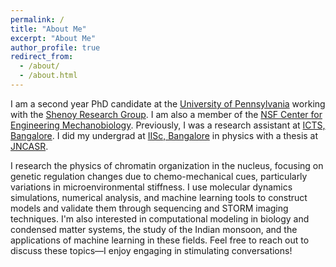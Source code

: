 ```yaml
---
permalink: /
title: "About Me" 
excerpt: "About Me"
author_profile: true
redirect_from: 
  - /about/
  - /about.html
---
```


I am a second year PhD candidate at the [University of Pennsylvania](https://www.upenn.edu) working with the [Shenoy Research Group](https://shenoy.seas.upenn.edu). I am also a member of the [NSF Center for Engineering Mechanobiology](https://cemb.upenn.edu). Previously, I was a research assistant at [ICTS, Bangalore](https://www.icts.res.in). I did my undergrad at [IISc, Bangalore](https://iisc.ac.in) in physics with a thesis at [JNCASR](https://www.jncasr.ac.in/home). 

I research the physics of chromatin organization in the nucleus, focusing on genetic regulation changes due to chemo-mechanical cues, particularly variations in microenvironmental stiffness. I use molecular dynamics simulations, numerical analysis, and machine learning tools to construct models and validate them through sequencing and STORM imaging techniques. I'm also interested in computational modeling in biology and condensed matter systems, the study of the Indian monsoon, and the applications of machine learning in these fields. Feel free to reach out to discuss these topics—I enjoy engaging in stimulating conversations!
